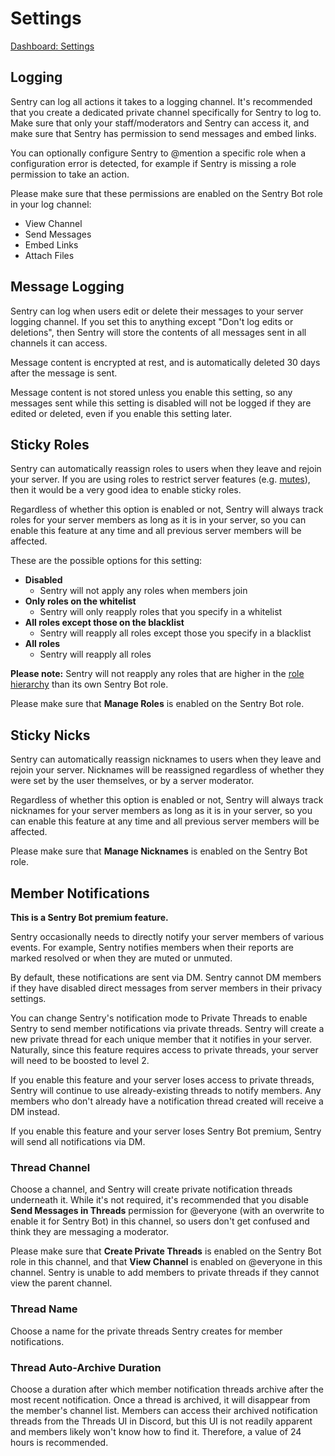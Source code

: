# Settings

[Dashboard: Settings](https://sentrybot.gg/dashboard/settings)

## Logging

Sentry can log all actions it takes to a logging channel. It's recommended that you create a dedicated private channel
specifically for Sentry to log to. Make sure that only your staff/moderators and Sentry can access it, and make sure
that Sentry has permission to send messages and embed links.

You can optionally configure Sentry to @mention a specific role when a configuration error is detected, for example if
Sentry is missing a role permission to take an action.

Please make sure that these permissions are enabled on the Sentry Bot role in your log channel:

- View Channel
- Send Messages
- Embed Links
- Attach Files

## Message Logging

Sentry can log when users edit or delete their messages to your server logging channel. If you set this to anything
except "Don't log edits or deletions", then Sentry will store the contents of all messages sent in all channels it can
access.

Message content is encrypted at rest, and is automatically deleted 30 days after the message is sent.

Message content is not stored unless you enable this setting, so any messages sent while this setting is disabled will
not be logged if they are edited or deleted, even if you enable this setting later.

## Sticky Roles

Sentry can automatically reassign roles to users when they leave and rejoin your server. If you are using roles to
restrict server features (e.g. [mutes](./commands.md#mute)), then it would be a very good idea to enable sticky roles.

Regardless of whether this option is enabled or not, Sentry will always track roles for your server members as long as
it is in your server, so you can enable this feature at any time and all previous server members will be affected.

These are the possible options for this setting:

- **Disabled**
	- Sentry will not apply any roles when members join
- **Only roles on the whitelist**
	- Sentry will only reapply roles that you specify in a whitelist
- **All roles except those on the blacklist**
	- Sentry will reapply all roles except those you specify in a blacklist
- **All roles**
	- Sentry will reapply all roles

**Please note:** Sentry will not reapply any roles that are higher in the [role hierarchy](./index.md#permissions-and-hierarchy)
than its own Sentry Bot role.

Please make sure that **Manage Roles** is enabled on the Sentry Bot role.

## Sticky Nicks

Sentry can automatically reassign nicknames to users when they leave and rejoin your server. Nicknames will be reassigned
regardless of whether they were set by the user themselves, or by a server moderator.

Regardless of whether this option is enabled or not, Sentry will always track nicknames for your server members as long as
it is in your server, so you can enable this feature at any time and all previous server members will be affected.

Please make sure that **Manage Nicknames** is enabled on the Sentry Bot role.

## Member Notifications

**This is a Sentry Bot premium feature.**

Sentry occasionally needs to directly notify your server members of various events. For example, Sentry notifies members
when their reports are marked resolved or when they are muted or unmuted.

By default, these notifications are sent via DM. Sentry cannot DM members if they have disabled direct messages from
server members in their privacy settings.

You can change Sentry's notification mode to Private Threads to enable Sentry to send member notifications via private
threads. Sentry will create a new private thread for each unique member that it notifies in your server. Naturally,
since this feature requires access to private threads, your server will need to be boosted to level 2.

If you enable this feature and your server loses access to private threads, Sentry will continue to use already-existing
threads to notify members. Any members who don't already have a notification thread created will receive a DM instead.

If you enable this feature and your server loses Sentry Bot premium, Sentry will send all notifications via DM.

### Thread Channel

Choose a channel, and Sentry will create private notification threads underneath it. While it's not required, it's
recommended that you disable **Send Messages in Threads** permission for @everyone (with an overwrite to enable it for
Sentry Bot) in this channel, so users don't get confused and think they are messaging a moderator.

Please make sure that **Create Private Threads** is enabled on the Sentry Bot role in this channel, and that **View Channel**
is enabled on @everyone in this channel. Sentry is unable to add members to private threads if they cannot view the
parent channel.

### Thread Name

Choose a name for the private threads Sentry creates for member notifications.

### Thread Auto-Archive Duration

Choose a duration after which member notification threads archive after the most recent notification. Once a thread is
archived, it will disappear from the member's channel list. Members can access their archived notification threads from
the Threads UI in Discord, but this UI is not readily apparent and members likely won't know how to find it. Therefore,
a value of 24 hours is recommended.
